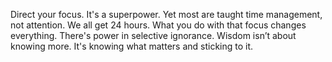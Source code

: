 Direct your focus. It's a superpower. Yet most are taught time management, not attention. We all get 24 hours. What you do with that focus changes everything. There's power in selective ignorance. Wisdom isn’t about knowing more. It's knowing what matters and sticking to it.

